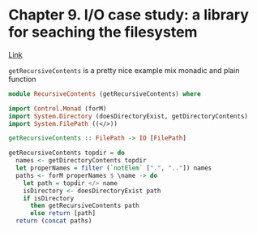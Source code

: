 # Chapter 9. I/O case study: a library for seaching the filesystem

[Link](http://book.realworldhaskell.org/read/io-case-study-a-library-for-searching-the-filesystem.html)

`getRecursiveContents` is a pretty nice example mix monadic and plain function

```haskell
module RecursiveContents (getRecursiveContents) where

import Control.Monad (forM)
import System.Directory (doesDirectoryExist, getDirectoryContents)
import System.FilePath ((</>))

getRecursiveContents :: FilePath -> IO [FilePath]

getRecursiveContents topdir = do
  names <- getDirectoryContents topdir
  let properNames = filter (`notElem` [".", ".."]) names
  paths <- forM properNames $ \name -> do
    let path = topdir </> name
    isDirectory <- doesDirectoryExist path
    if isDirectory
      then getRecursiveContents path
      else return [path]
  return (concat paths)
```
